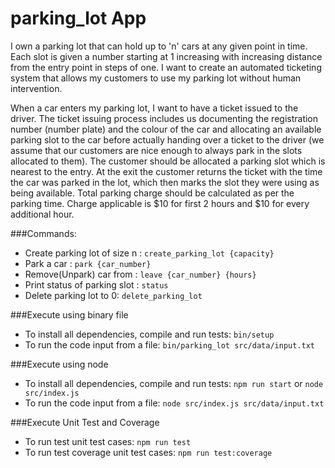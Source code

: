 # parking_lot App
I own a parking lot that can hold up to 'n' cars at any given point in time. Each slot is given a number starting at 1 increasing with increasing distance from the entry point in steps of one. I want to create an automated ticketing system that allows my customers to use my parking lot without human intervention. 

When a car enters my parking lot, I want to have a ticket issued to the driver. The ticket issuing process includes us documenting the registration number (number plate) and the colour of the car and allocating an available parking slot to the car before actually handing over a ticket to the driver (we assume that our customers are nice enough to always park in the slots allocated to them). The customer should be allocated a parking slot which is nearest to the entry. At the exit the customer returns the ticket with the time the car was parked in the lot, which then marks the slot they were using as being available. Total parking charge should be calculated as per the parking time. Charge applicable is $10 for first 2 hours and $10 for every additional hour.

###Commands:
- Create parking lot of size n : `create_parking_lot {capacity}`
- Park a car : `park {car_number}`
- Remove(Unpark) car from : `leave {car_number} {hours}`
- Print status of parking slot : `status`
- Delete parking lot to 0: `delete_parking_lot`

###Execute using binary file
- To install all dependencies, compile and run tests: `bin/setup`
- To run the code input from a file: `bin/parking_lot src/data/input.txt`

###Execute using node
- To install all dependencies, compile and run tests: `npm run start` or `node src/index.js`
- To run the code input from a file: `node src/index.js src/data/input.txt`

###Execute Unit Test and Coverage
- To run test unit test cases: `npm run test`
- To run test coverage unit test cases: `npm run test:coverage`
